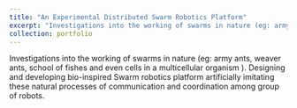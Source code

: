 ```yaml
---
title: "An Experimental Distributed Swarm Robotics Platform"
excerpt: "Investigations into the working of swarms in nature (eg: army ants, weaver ants, school of fishes and even cells in a multicellular organism ). Designing and developing bio-inspired Swarm robotics platform artificially imitating these natural processes of communication and coordination among group of robots.<br/><img src='/files/board1 v13.png'>"
collection: portfolio
---
```


Investigations into the working of swarms in nature (eg: army ants, weaver ants, school of fishes and even cells in a multicellular organism ). Designing and developing bio-inspired Swarm robotics platform artificially imitating these natural processes of communication and coordination among group of robots.
